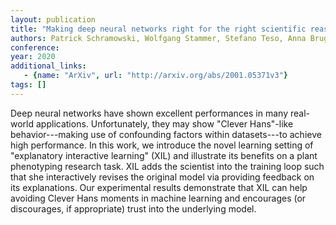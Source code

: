 ```yaml
---
layout: publication
title: "Making deep neural networks right for the right scientific reasons by interacting with their explanations"
authors: Patrick Schramowski, Wolfgang Stammer, Stefano Teso, Anna Brugger, Xiaoting Shao, Hans-Georg Luigs, Anne-Katrin Mahlein, Kristian Kersting
conference: 
year: 2020
additional_links: 
   - {name: "ArXiv", url: "http://arxiv.org/abs/2001.05371v3"}
tags: []
---
```

Deep neural networks have shown excellent performances in many real-world
applications. Unfortunately, they may show "Clever Hans"-like behavior---making
use of confounding factors within datasets---to achieve high performance. In
this work, we introduce the novel learning setting of "explanatory interactive
learning" (XIL) and illustrate its benefits on a plant phenotyping research
task. XIL adds the scientist into the training loop such that she interactively
revises the original model via providing feedback on its explanations. Our
experimental results demonstrate that XIL can help avoiding Clever Hans moments
in machine learning and encourages (or discourages, if appropriate) trust into
the underlying model.